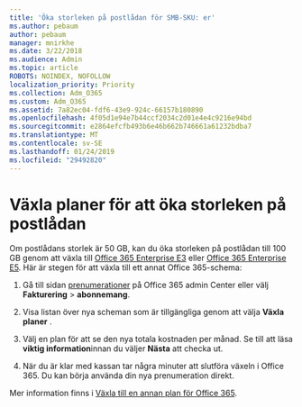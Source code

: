 ```yaml
---
title: 'Öka storleken på postlådan för SMB-SKU: er'
ms.author: pebaum
author: pebaum
manager: mnirkhe
ms.date: 3/22/2018
ms.audience: Admin
ms.topic: article
ROBOTS: NOINDEX, NOFOLLOW
localization_priority: Priority
ms.collection: Adm_O365
ms.custom: Adm_O365
ms.assetid: 7a82ec04-fdf6-43e9-924c-66157b180890
ms.openlocfilehash: 4f05d1e94e7b44ccf2034c2d01e4e4c9216e94bd
ms.sourcegitcommit: e2864efcfb493b6e46b662b746661a61232bdba7
ms.translationtype: MT
ms.contentlocale: sv-SE
ms.lasthandoff: 01/24/2019
ms.locfileid: "29492820"
---
```

# <a name="switch-plans-to-increase-mailbox-size"></a>Växla planer för att öka storleken på postlådan

Om postlådans storlek är 50 GB, kan du öka storleken på postlådan till 100 GB genom att växla till [Office 365 Enterprise E3](https://products.office.com/en-us/business/office-365-enterprise-e3-business-software) eller [Office 365 Enterprise E5](https://products.office.com/en-us/business/office-365-enterprise-e5-business-software). Här är stegen för att växla till ett annat Office 365-schema:
  
1. Gå till sidan [prenumerationer](https://go.microsoft.com/fwlink/p/?linkid=842054) på Office 365 admin Center eller välj **Fakturering** \> **abonnemang**.
    
2. Visa listan över nya scheman som är tillgängliga genom att välja **Växla planer** . 
    
3. Välj en plan för att se den nya totala kostnaden per månad. Se till att läsa **viktig information**innan du väljer **Nästa** att checka ut. 
    
4. När du är klar med kassan tar några minuter att slutföra växeln i Office 365. Du kan börja använda din nya prenumeration direkt.
    
Mer information finns i [Växla till en annan plan för Office 365](https://support.office.com/article/73318661-8f33-478b-bcc7-fb8d69dbb22a).
  

